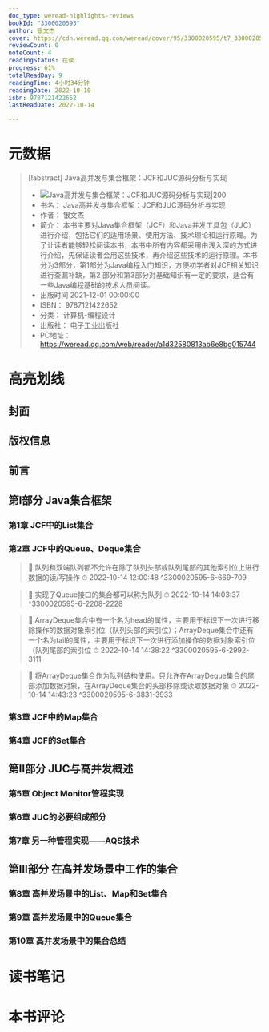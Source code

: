 ```yaml
---
doc_type: weread-highlights-reviews
bookId: "3300020595"
author: 银文杰
cover: https://cdn.weread.qq.com/weread/cover/95/3300020595/t7_3300020595.jpg
reviewCount: 0
noteCount: 4
readingStatus: 在读
progress: 61%
totalReadDay: 9
readingTime: 4小时34分钟
readingDate: 2022-10-10
isbn: 9787121422652
lastReadDate: 2022-10-14

---
```

# 元数据
> [!abstract] Java高并发与集合框架：JCF和JUC源码分析与实现
> - ![ Java高并发与集合框架：JCF和JUC源码分析与实现|200](https://cdn.weread.qq.com/weread/cover/95/3300020595/t7_3300020595.jpg)
> - 书名： Java高并发与集合框架：JCF和JUC源码分析与实现
> - 作者： 银文杰
> - 简介： 本书主要对Java集合框架（JCF）和Java并发工具包（JUC）进行介绍，包括它们的适用场景、使用方法、技术理论和运行原理。为了让读者能够轻松阅读本书，本书中所有内容都采用由浅入深的方式进行介绍，先保证读者会用这些技术，再介绍这些技术的运行原理。本书分为3部分，第1部分为Java编程入门知识，方便初学者对JCF相关知识进行查漏补缺，第2 部分和第3部分对基础知识有一定的要求，适合有一些Java编程基础的技术人员阅读。
> - 出版时间 2021-12-01 00:00:00
> - ISBN： 9787121422652
> - 分类： 计算机-编程设计
> - 出版社： 电子工业出版社
> - PC地址：https://weread.qq.com/web/reader/a1d32580813ab6e8bg015744

# 高亮划线

## 封面

## 版权信息

## 前言

## 第I部分 Java集合框架

### 第1章 JCF中的List集合

### 第2章 JCF中的Queue、Deque集合

> 📌 队列和双端队列都不允许在除了队列头部或队列尾部的其他索引位上进行数据的读/写操作 
> ⏱ 2022-10-14 12:00:48 ^3300020595-6-669-709

> 📌 实现了Queue接口的集合都可以称为队列 
> ⏱ 2022-10-14 14:03:37 ^3300020595-6-2208-2228

> 📌 ArrayDeque集合中有一个名为head的属性，主要用于标识下一次进行移除操作的数据对象索引位（队列头部的索引位）；ArrayDeque集合中还有一个名为tail的属性，主要用于标识下一次进行添加操作的数据对象索引位（队列尾部的索引位 
> ⏱ 2022-10-14 14:38:22 ^3300020595-6-2992-3111

> 📌 将ArrayDeque集合作为队列结构使用。只允许在ArrayDeque集合的尾部添加数据对象，在ArrayDeque集合的头部移除或读取数据对象 
> ⏱ 2022-10-14 14:43:23 ^3300020595-6-3831-3933

### 第3章 JCF中的Map集合

### 第4章 JCF的Set集合

## 第II部分 JUC与高并发概述

### 第5章 Object Monitor管程实现

### 第6章 JUC的必要组成部分

### 第7章 另一种管程实现——AQS技术

## 第III部分 在高并发场景中工作的集合

### 第8章 高并发场景中的List、Map和Set集合

### 第9章 高并发场景中的Queue集合

### 第10章 高并发场景中的集合总结

# 读书笔记

# 本书评论
